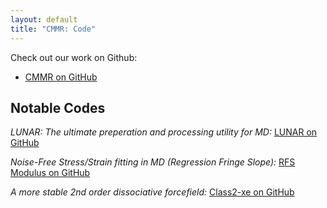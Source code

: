 ```yaml
---
layout: default
title: "CMMR: Code"
---
```

Check out our work on Github:
 * [CMMR on GitHub](https://github.com/CMMRLab)

## Notable Codes
*LUNAR: The ultimate preperation and processing utility for MD:*
[LUNAR on GitHub](https://github.com/CMMRLab/LUNAR)

*Noise-Free Stress/Strain fitting in MD (Regression Fringe Slope):*
[RFS Modulus on GitHub](https://github.com/CMMRLab/RFR_stress_strain)

*A more stable 2nd order dissociative  forcefield:*
[Class2-xe on GitHub](https://github.com/CMMRLab/Class2-xe)